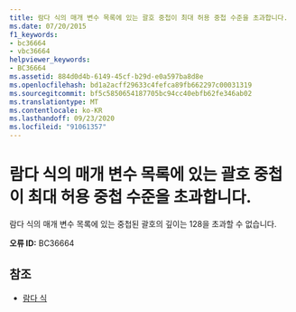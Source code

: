 ```yaml
---
title: 람다 식의 매개 변수 목록에 있는 괄호 중첩이 최대 허용 중첩 수준을 초과합니다.
ms.date: 07/20/2015
f1_keywords:
- bc36664
- vbc36664
helpviewer_keywords:
- BC36664
ms.assetid: 884d0d4b-6149-45cf-b29d-e0a597ba8d8e
ms.openlocfilehash: bd1a2acff29633c4fefca89fb662297c00031319
ms.sourcegitcommit: bf5c5850654187705bc94cc40ebfb62fe346ab02
ms.translationtype: MT
ms.contentlocale: ko-KR
ms.lasthandoff: 09/23/2020
ms.locfileid: "91061357"
---
```

# <a name="nesting-of-parentheses-in-lambda-expressions-parameter-list-exceeds-maximum-allowable-depth"></a>람다 식의 매개 변수 목록에 있는 괄호 중첩이 최대 허용 중첩 수준을 초과합니다.

람다 식의 매개 변수 목록에 있는 중첩된 괄호의 깊이는 128을 초과할 수 없습니다.  
  
 **오류 ID:** BC36664  
  
## <a name="see-also"></a>참조

- [람다 식](../programming-guide/language-features/procedures/lambda-expressions.md)
